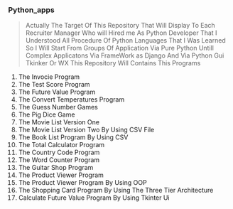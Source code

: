 ###  Python_apps
> Actually The Target Of This Repository That Will Display To Each Recruiter Manager Who will Hired me As Python Developer That I Understood All Procedure Of Python Languages That I Was Learned So I Will Start From Groups Of Application Via Pure Python Untill Complex Applicatons Via FrameWork as Django And Via Python Gui Tkinker Or WX This Repository Will Contains This Programs

1. The Invocie Program 
2. The Test Score Program
3. The Future Value Program
4. The Convert Temperatures Program
5. The Guess Number Games 
6. The Pig Dice Game
7. The Movie List Version One
8. The Movie List Version Two By Using CSV File
9. The Book List Program By Using CSV
10. The Total Calculator Program
11. The Country Code Program
12. The Word Counter Program
13. The Guitar Shop Program
14. The Product Viewer Program
15. The Product Viewer Program By Using OOP
16. The Shopping Card Program By Using The Three Tier Architecture 
17. Calculate Future Value Program By Using Tkinter Ui


